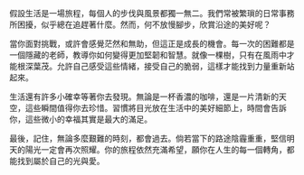 假設生活是一場旅程，每個人的步伐與風景都獨一無二。我們常被繁瑣的日常事務所困擾，似乎總在追趕著什麼。然而，何不放慢腳步，欣賞沿途的美好呢？

當你面對挑戰，或許會感覺茫然和無助，但這正是成長的機會。每一次的困難都是一個隱藏的老師，教導你如何變得更加堅韌和智慧。就像一棵樹，只有在風雨中才能根深葉茂。允許自己感受這些情緒，接受自己的脆弱，這樣才能找到力量重新站起來。

生活還有許多小確幸等著你去發現。無論是一杯香濃的咖啡，還是一片清新的天空，這些瞬間值得你去珍惜。習慣將目光放在生活中的美好細節上，時間會告訴你，這些微小的幸福其實是最大的滿足。

最後，記住，無論多麼艱難的時刻，都會過去。倘若當下的路途陰霾重重，堅信明天的陽光一定會再次照耀。你的旅程依然充滿希望，願你在人生的每一個轉角，都能找到屬於自己的光與愛。